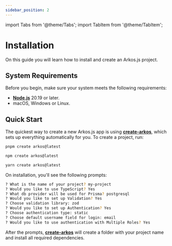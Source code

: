 ```yaml
---
sidebar_position: 2
---
```


import Tabs from '@theme/Tabs';
import TabItem from '@theme/TabItem';

# Installation

On this guide you will learn how to install and create an Arkos.js project.

## System Requirements

Before you begin, make sure your system meets the following requirements:

- [**Node.js**](https://nodejs.org) 20.19 or later.
- macOS, Windows or Linux.

## Quick Start

The quickest way to create a new Arkos.js app is using [**create-arkos**](/docs/cli/create-arkos), which sets up everything automatically for you. To create a project, run:

<Tabs>
<TabItem value="pnpm" label="pnpm" default>

```bash
pnpm create arkos@latest
```

</TabItem>
<TabItem value="npm" label="npm">

```bash
npm create arkos@latest
```

</TabItem>
<TabItem value="yarn" label="Yarn">

```bash
yarn create arkos@latest
```

</TabItem>

</Tabs>

On installation, you'll see the following prompts:

```bash
? What is the name of your project? my-project
? Would you like to use TypeScript? Yes
? What db provider will be used for Prisma? postgresql
? Would you like to set up Validation? Yes
? Choose validation library: zod
? Would you like to set up Authentication? Yes
? Choose authentication type: static
? Choose default username field for login: email
? Would you like to use authentication with Multiple Roles? Yes
```

After the prompts, [**create-arkos**](/docs/cli/create-arkos) will create a folder with your project name and install all required dependencies.
